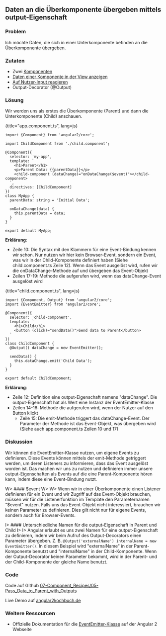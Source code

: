 ## Daten an die Überkomponente übergeben mittels output-Eigenschaft

### Problem

Ich möchte Daten, die sich in einer Unterkomponente befinden an die Überkomponente übergeben.

### Zutaten

* Zwei [Komponenten](#c02-component-definition)
* [Daten einer Komponente in der View anzeigen](#c03-show-data)
* [Auf Nutzer-Input reagieren](#c03-user-input)
* Output-Decorator (@Output)

### Lösung

Wir werden uns als erstes die Überkomponente (Parent) und dann die Unterkomponente (Child) anschauen.

{title="app.component.ts", lang=js}
```
import {Component} from 'angular2/core';

import ChildComponent from './child.component';

@Component({
  selector: 'my-app',
  template: `
    <h1>Parent</h1>
    <p>Parent Data: {{parentData}}</p>
    <child-component (dataChange)="onDataChange($event)"></child-component>
  `,
  directives: [ChildComponent]
})
class MyApp {
  parentData: string = 'Initial Data';

  onDataChange(data) {
    this.parentData = data;
  }
}

export default MyApp;
```

__Erklärung__:

* Zeile 10: Die Syntax mit den Klammern für eine Event-Bindung kennen wir schon. Nur nutzen wir hier kein Browser-Event, sondern ein Event, was wir in der Child-Komponente definiert haben (Siehe child.component.ts Zeile 12). Wenn das Event ausgelöst wird, rufen wir die onDataChange-Methode auf und übergeben das Event-Objekt
* Zeilen 17-19: Methode die aufgerufen wird, wenn das dataChange-Event ausgelöst wird

{title="child.component.ts", lang=js}
```
import {Component, Output} from 'angular2/core';
import {EventEmitter} from 'angular2/core';

@Component({
  selector: 'child-component',
  template: `
    <h1>Child</h1>
    <button (click)="sendData()">Send data to Parent</button>
  `
})
class ChildComponent {
  @Output() dataChange = new EventEmitter();

  sendData() {
    this.dataChange.emit('Child Data');
  }
}

export default ChildComponent;
```

__Erklärung__:

* Zeile 12: Definition eine output-Eigenschaft namens "dataChange". Die output-Eigenschaft hat als Wert eine Instanz der EventEmitter-Klasse
* Zeilen 14-16: Methode die aufgerufen wird, wenn der Nutzer auf den Button klickt
  * Zeile 15: Die emit-Methode triggert das dataChange-Event. Der Parameter der Methode ist das Event-Objekt, was übergeben wird (Siehe auch app.component.ts Zeilen 10 und 17)

### Diskussion

Wir können die EventEmitter-Klasse nutzen, um eigene Events zu definieren.
Diese Events können mittels der emit-Methode getriggert werden, um deren Listeners zu informieren, dass das Event ausgelöst worden ist.
Das machen wir uns zu nutzen und definieren immer unsere output-Eigenschaften als Events auf die eine Parent-Komponente hören kann, indem diese eine Event-Bindung nutzt.

W> #### $event
W>
W> Wenn wir in einer Überkomponente einen Listener definieren für ein Event und wir Zugriff auf das Event-Objekt brauchen, müssen wir für die Listenerfunktion im Template den Parameternamen "$event" nutzen. Falls uns das Event-Objekt nicht interessiert, brauchen wir keinen Parameter zu definieren. Dies gilt nicht nur für eigene Events, sondern auch für Browser-Events.

I> #### Unterschiedliche Namen für die output-Eigenschaft in Parent und Child
I>
I> Angular erlaubt es uns zwei Namen für eine output-Eigenschaft zu definieren, indem wir beim Aufruf des Output-Decorators einen Parameter übergeben. Z. B. `@Output('externalName') internalName = new EventEmitter()`. In diesem Beispiel wird "externalName" in der Parent-Komponente benutzt und "internalName" in der Child-Komponente. Wenn der Output-Decorator keinen Parameter bekommt, wird in der Parent- und der Child-Komponente der gleiche Name benutzt.

### Code

Code auf Github [07-Component\_Recipes/05-Pass\_Data\_to\_Parent\_with\_Outputs](https://github.com/jsperts/angular2_kochbuch_code/tree/master/07-Component_Recipes/06-Pass_Data_to_Parent_with_Outputs)

Live Demo auf [angular2kochbuch.de](http://angular2kochbuch.de/examples/code/07-Component_Recipes/06-Pass_Data_to_Parent_with_Outputs/index.html)

### Weitere Ressourcen

* Offizielle Dokumentation für die [EventEmitter-Klasse](https://angular.io/docs/ts/latest/api/core/EventEmitter-class.html) auf der Angular 2 Webseite

